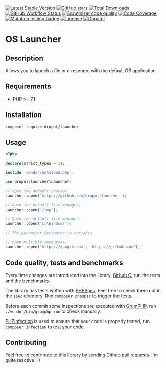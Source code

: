 [![Latest Stable Version](https://img.shields.io/packagist/v/drupol/launcher.svg?style=flat-square)](https://packagist.org/packages/drupol/launcher)
 [![GitHub stars](https://img.shields.io/github/stars/drupol/launcher.svg?style=flat-square)](https://packagist.org/packages/drupol/launcher)
 [![Total Downloads](https://img.shields.io/packagist/dt/drupol/launcher.svg?style=flat-square)](https://packagist.org/packages/drupol/launcher)
 [![GitHub Workflow Status](https://img.shields.io/github/workflow/status/drupol/launcher/Continuous%20Integration?style=flat-square)](https://github.com/drupol/launcher/actions)
 [![Scrutinizer code quality](https://img.shields.io/scrutinizer/quality/g/drupol/launcher/master.svg?style=flat-square)](https://scrutinizer-ci.com/g/drupol/launcher/?branch=master)
 [![Code Coverage](https://img.shields.io/scrutinizer/coverage/g/drupol/launcher/master.svg?style=flat-square)](https://scrutinizer-ci.com/g/drupol/launcher/?branch=master)
 [![Mutation testing badge](https://badge.stryker-mutator.io/github.com/drupol/launcher/master)](https://stryker-mutator.github.io)
 [![License](https://img.shields.io/packagist/l/drupol/launcher.svg?style=flat-square)](https://packagist.org/packages/drupol/launcher)
 [![Donate!](https://img.shields.io/badge/Donate-Paypal-brightgreen.svg?style=flat-square)](https://paypal.me/drupol)
 
# OS Launcher

## Description

Allows you to launch a file or a resource with the default OS application.

## Requirements

* PHP >= 7.1

## Installation

```composer require drupol/launcher```

## Usage

```php
<?php

declare(strict_types = 1);

include 'vendor/autoload.php';

use drupol\launcher\Launcher;

// Open the default browser.
Launcher::open('https://github.com/drupol/launcher');

// Open the default file manager.
Launcher::open('/tmp');

// Open the default file manager.
Launcher::open('C:\Windows');

// The parameter $resource is variadic.

// Open multiple resources.
Launcher::open('https://google.com', 'https://github.com');
```

## Code quality, tests and benchmarks

Every time changes are introduced into the library, [Github CI](https://github.com/drupol/launcher/actions) run the tests and the benchmarks.

The library has tests written with [PHPSpec](http://www.phpspec.net/).
Feel free to check them out in the `spec` directory. Run `composer phpspec` to trigger the tests.

Before each commit some inspections are executed with [GrumPHP](https://github.com/phpro/grumphp), run `./vendor/bin/grumphp run` to check manually.

[PHPInfection](https://github.com/infection/infection) is used to ensure that your code is properly tested, run `composer infection` to test your code.

## Contributing

Feel free to contribute to this library by sending Github pull requests. I'm quite reactive :-)
